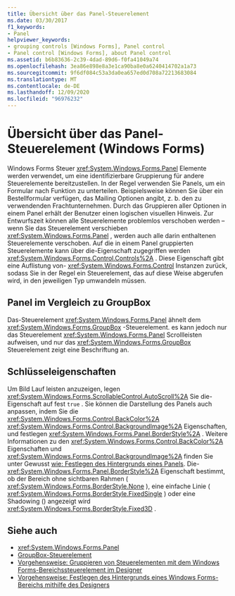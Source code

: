 ```yaml
---
title: Übersicht über das Panel-Steuerelement
ms.date: 03/30/2017
f1_keywords:
- Panel
helpviewer_keywords:
- grouping controls [Windows Forms], Panel control
- Panel control [Windows Forms], about Panel control
ms.assetid: b6b83636-2c39-4dad-89d6-f0fa41049a74
ms.openlocfilehash: 3ea86e898e8a3e1ca90ba8e0a6240414702a1a73
ms.sourcegitcommit: 9f6df084c53a3da0ea657ed0d708a72213683084
ms.translationtype: MT
ms.contentlocale: de-DE
ms.lasthandoff: 12/09/2020
ms.locfileid: "96976232"
---
```

# <a name="panel-control-overview-windows-forms"></a>Übersicht über das Panel-Steuerelement (Windows Forms)
Windows Forms Steuer <xref:System.Windows.Forms.Panel> Elemente werden verwendet, um eine identifizierbare Gruppierung für andere Steuerelemente bereitzustellen. In der Regel verwenden Sie Panels, um ein Formular nach Funktion zu unterteilen. Beispielsweise können Sie über ein Bestellformular verfügen, das Mailing Optionen angibt, z. b. den zu verwendenden Frachtunternehmen. Durch das Gruppieren aller Optionen in einem Panel erhält der Benutzer einen logischen visuellen Hinweis. Zur Entwurfszeit können alle Steuerelemente problemlos verschoben werden – wenn Sie das Steuerelement verschieben <xref:System.Windows.Forms.Panel> , werden auch alle darin enthaltenen Steuerelemente verschoben. Auf die in einem Panel gruppierten Steuerelemente kann über die-Eigenschaft zugegriffen werden <xref:System.Windows.Forms.Control.Controls%2A> . Diese Eigenschaft gibt eine Auflistung von- <xref:System.Windows.Forms.Control> Instanzen zurück, sodass Sie in der Regel ein Steuerelement, das auf diese Weise abgerufen wird, in den jeweiligen Typ umwandeln müssen.  
  
## <a name="panel-versus-groupbox"></a>Panel im Vergleich zu GroupBox  
 Das-Steuerelement <xref:System.Windows.Forms.Panel> ähnelt dem <xref:System.Windows.Forms.GroupBox> -Steuerelement. es kann jedoch nur das Steuerelement <xref:System.Windows.Forms.Panel> Scrollleisten aufweisen, und nur das <xref:System.Windows.Forms.GroupBox> Steuerelement zeigt eine Beschriftung an.  
  
## <a name="key-properties"></a>Schlüsseleigenschaften  
 Um Bild Lauf leisten anzuzeigen, legen <xref:System.Windows.Forms.ScrollableControl.AutoScroll%2A> Sie die-Eigenschaft auf fest `true` . Sie können die Darstellung des Panels auch anpassen, indem Sie die <xref:System.Windows.Forms.Control.BackColor%2A> <xref:System.Windows.Forms.Control.BackgroundImage%2A> Eigenschaften, und festlegen <xref:System.Windows.Forms.Panel.BorderStyle%2A> . Weitere Informationen zu den <xref:System.Windows.Forms.Control.BackColor%2A> Eigenschaften und <xref:System.Windows.Forms.Control.BackgroundImage%2A> finden Sie unter Gewusst [wie: Festlegen des Hintergrunds eines Panels](how-to-set-the-background-of-a-windows-forms-panel.md). Die- <xref:System.Windows.Forms.Panel.BorderStyle%2A> Eigenschaft bestimmt, ob der Bereich ohne sichtbaren Rahmen ( <xref:System.Windows.Forms.BorderStyle.None> ), eine einfache Linie ( <xref:System.Windows.Forms.BorderStyle.FixedSingle> ) oder eine Shadowing () angezeigt wird <xref:System.Windows.Forms.BorderStyle.Fixed3D> .  
  
## <a name="see-also"></a>Siehe auch

- <xref:System.Windows.Forms.Panel>
- [GroupBox-Steuerelement](groupbox-control-windows-forms.md)
- [Vorgehensweise: Gruppieren von Steuerelementen mit dem Windows Forms-Bereichssteuerelement im Designer](group-controls-with-wf-panel-control-using-the-designer.md)
- [Vorgehensweise: Festlegen des Hintergrunds eines Windows Forms-Bereichs mithilfe des Designers](how-to-set-the-background-of-a-windows-forms-panel-using-the-designer.md)
